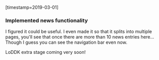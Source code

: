 [timestamp=2019-03-01]
### Implemented news functionality
I figured it could be useful. I even made it so that it splits into multiple pages, you'll see that once there are more than 10 news entries here\.\.\. Though I guess you can see the navigation bar even now.  
  
LoDDK extra stage coming very soon!